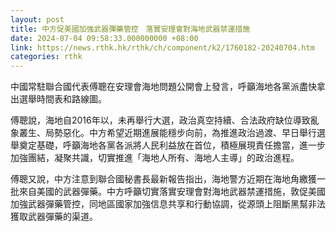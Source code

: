 ```yaml
---
layout: post
title: 中方促美國加強武器彈藥管控　落實安理會對海地武器禁運措施
date: 2024-07-04 09:58:33.000000000 +08:00
link: https://news.rthk.hk/rthk/ch/component/k2/1760182-20240704.htm
categories: rthk
---
```


中國常駐聯合國代表傅聰在安理會海地問題公開會上發言，呼籲海地各黨派盡快拿出選舉時間表和路線圖。

傅聰說，海地自2016年以，未再舉行大選，政治真空持續、合法政府缺位導致亂象叢生、局勢惡化。中方希望近期進展能穩步向前，為推進政治過渡、早日舉行選舉奠定基礎，呼籲海地各黨各派將人民利益放在首位，積極展現責任擔當，進一步加強團結，凝聚共識，切實推進「海地人所有、海地人主導」的政治進程。

傅聰又說，中方注意到聯合國秘書長最新報告指出，海地警方近期在海地角繳獲一批來自美國的武器彈藥。中方呼籲切實落實安理會對海地武器禁運措施，敦促美國加強武器彈藥管控，同地區國家加強信息共享和行動協調，從源頭上阻斷黑幫非法獲取武器彈藥的渠道。
